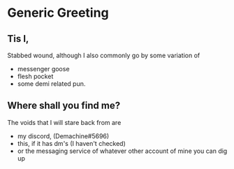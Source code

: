 # Generic Greeting

## Tis I,
Stabbed wound, although I also commonly go by some variation of
- messenger goose
- flesh pocket
- some demi related pun.
## Where shall you find me?
The voids that I will stare back from are
- my discord, (Demachine#5696)
- this, if it has dm's (I haven't checked)
- or the messaging service of whatever other account of mine you can dig up
